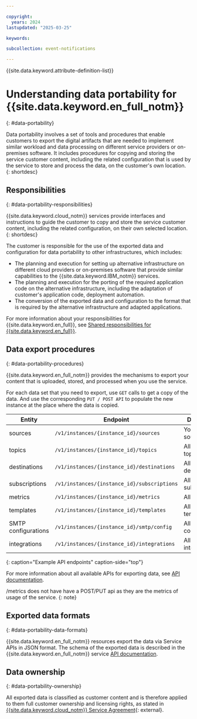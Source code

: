 ```yaml
---

copyright:
  years: 2024
lastupdated: "2025-03-25"

keywords:

subcollection: event-notifications

---
```


{{site.data.keyword.attribute-definition-list}}

# Understanding data portability for {{site.data.keyword.en_full_notm}}
{: #data-portability}

Data portability involves a set of tools and procedures that enable customers to export the digital artifacts that are needed to implement similar workload and data processing on different service providers or on-premises software. It includes procedures for copying and storing the service customer content, including the related configuration that is used by the service to store and process the data, on the customer's own location.
{: shortdesc}

## Responsibilities
{: #data-portability-responsibilities}

{{site.data.keyword.cloud_notm}} services provide interfaces and instructions to guide the customer to copy and store the service customer content, including the related configuration, on their own selected location.
{: shortdesc}

The customer is responsible for the use of the exported data and configuration for data portability to other infrastructures, which includes:

- The planning and execution for setting up alternative infrastructure on different cloud providers or on-premises software that provide similar capabilities to the {{site.data.keyword.IBM_notm}} services.
- The planning and execution for the porting of the required application code on the alternative infrastructure, including the adaptation of customer's application code, deployment automation.
- The conversion of the exported data and configuration to the format that is required by the alternative infrastructure and adapted applications.

For more information about your responsibilities for {{site.data.keyword.en_full}}, see [Shared responsibilities for {{site.data.keyword.en_full}}](/docs/event-notifications?topic=event-notifications-en-responsibilities).



## Data export procedures
{: #data-portability-procedures}

{{site.data.keyword.en_full_notm}} provides the mechanisms to export your content that is uploaded, stored, and processed when you use the service.

For each data set that you need to export, use `GET` calls to get a copy of the data. And use the corresponding `PUT / POST API` to populate the new instance at the place where the data is copied.

|Entity   | Endpoint | Description |
|---------|--------|-----------|
| sources | `/v1/instances/{instance_id}/sources` | Your platform sources |
| topics | `/v1/instances/{instance_id}/topics` | All registered topics |
| destinations | `/v1/instances/{instance_id}/destinations` | All registered destinations |
| subscriptions | `/v1/instances/{instance_id}/subscriptions` | All the subscriptions |
| metrics | `/v1/instances/{instance_id}/metrics` | All the metrics |
| templates | `/v1/instances/{instance_id}/templates` | All the templates |
| SMTP configurations| `/v1/instances/{instance_id}/smtp/config` | All the smtp configurations|
| integrations | `/v1/instances/{instance_id}/integrations` | All the integrations|
{: caption="Example API endpoints" caption-side="top"}

For more information about all available APIs for exporting data, see [API documentation](https://cloud.ibm.com/apidocs/event-notifications).

/metrics does not have have a POST/PUT api as they are the metrics of usage of the service.
{: note}

## Exported data formats
{: #data-portability-data-formats}

{{site.data.keyword.en_full_notm}} resources export the data via Service APIs in JSON format. The schema of the exported data is described in the {{site.data.keyword.en_full_notm}} service [API documentation](https://cloud.ibm.com/apidocs/event-notifications).

## Data ownership
{: #data-portability-ownership}

All exported data is classified as customer content and is therefore applied to them full customer ownership and licensing rights, as stated in [{{site.data.keyword.cloud_notm}} Service Agreement](https://www.ibm.com/support/customer/csol/terms/?id=Z126-6304_WS&cc=in&lc=en){: external}.

